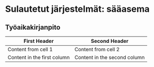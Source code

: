 # Sulautetut järjestelmät: sääasema

## Työaikakirjanpito
First Header | Second Header
------------ | -------------
Content from cell 1 | Content from cell 2
Content in the first column | Content in the second column
